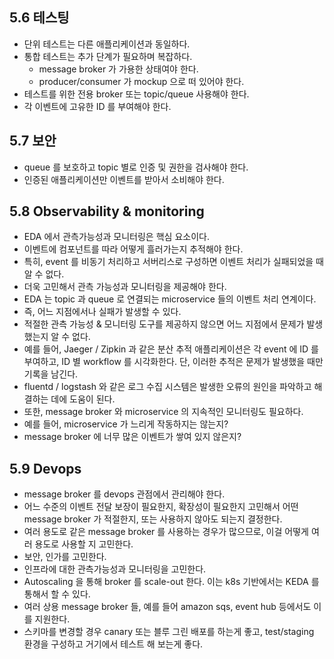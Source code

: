 ## 5.6 테스팅
- 단위 테스트는 다른 애플리케이션과 동일하다.
- 통합 테스트는 추가 단계가 필요하며 복잡하다.
  - message broker 가 가용한 상태여야 한다.
  - producer/consumer 가 mockup 으로 떠 있어야 한다.
- 테스트를 위한 전용 broker 또는 topic/queue 사용해야 한다.
- 각 이벤트에 고유한 ID 를 부여해야 한다.

## 5.7 보안
- queue 를 보호하고 topic 별로 인증 및 권한을 검사해야 한다.
- 인증된 애플리케이션만 이벤트를 받아서 소비해야 한다.

## 5.8 Observability & monitoring
- EDA 에서 관측가능성과 모니터링은 핵심 요소이다.
- 이벤트에 컴포넌트를 따라 어떻게 흘러가는지 추적해야 한다.
- 특히, event 를 비동기 처리하고 서버리스로 구성하면 이벤트 처리가 실패되었을 때 알 수 없다.
- 더욱 고민해서 관측 가능성과 모니터링을 제공해야 한다.
- EDA 는 topic 과 queue 로 연결되는 microservice 들의 이벤트 처리 연계이다.
- 즉, 어느 지점에서나 실패가 발생할 수 있다.
- 적절한 관측 가능성 & 모니터링 도구를 제공하지 않으면 어느 지점에서 문제가 발생했는지 알 수 없다.
- 예를 들어, Jaeger / Zipkin 과 같은 분산 추적 애플리케이션은 각 event 에 ID 를 부여하고, ID 별 workflow 를 시각화한다. 단, 이러한 추적은 문제가 발생했을 때만 기록을 남긴다.
- fluentd / logstash 와 같은 로그 수집 시스템은 발생한 오류의 원인을 파악하고 해결하는 데에 도움이 된다.
- 또한, message broker 와 microservice 의 지속적인 모니터링도 필요하다.
- 예를 들어, microservice 가 느리게 작동하지는 않는지?
- message broker 에 너무 많은 이벤트가 쌓여 있지 않은지?

## 5.9 Devops
- message broker 를 devops 관점에서 관리해야 한다.
- 어느 수준의 이벤트 전달 보장이 필요한지, 확장성이 필요한지 고민해서 어떤 message broker 가 적절한지, 또는 사용하지 않아도 되는지 결정한다.
- 여러 용도로 같은 message broker 를 사용하는 경우가 많으므로, 이걸 어떻게 여러 용도로 사용할 지 고민한다.
- 보안, 인가를 고민한다.
- 인프라에 대한 관측가능성과 모니터링을 고민한다.
- Autoscaling 을 통해 broker 를 scale-out 한다. 이는 k8s 기반에서는 KEDA 를 통해서 할 수 있다.
- 여러 상용 message broker 들, 예를 들어 amazon sqs, event hub 등에서도 이를 지원한다.
- 스키마를 변경할 경우 canary 또는 블루 그린 배포를 하는게 좋고, test/staging 환경을 구성하고 거기에서 테스트 해 보는게 좋다.

